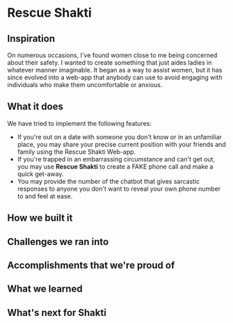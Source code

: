 # Rescue Shakti

## Inspiration
On numerous occasions, I've found women close to me being concerned about their safety. I wanted to create something that just aides ladies in whatever manner imaginable. It began as a way to assist women, but it has since evolved into a web-app that anybody can use to avoid engaging with individuals who make them uncomfortable or anxious.

## What it does
We have tried to implement the following features:
- If you're out on a date with someone you don't know or in an unfamiliar place, you may share your precise current position with your friends and family using the Rescue Shakti Web-app.
- If you're trapped in an embarrassing circumstance and can't get out, you may use **Rescue Shakti** to create a FAKE phone call and make a quick get-away.
- You may provide the number of the chatbot that gives sarcastic responses to anyone you don't want to reveal your own phone number to and feel at ease.

## How we built it


## Challenges we ran into

## Accomplishments that we're proud of

## What we learned

## What's next for Shakti
